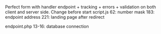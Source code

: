 Perfect form with handler endpoint + tracking + errors + validation on both client and server side.
Change before start
script.js
62: number mask
183: endpoint address
221: landing page after redirect

endpoint.php
13-16: database connection